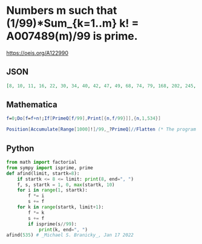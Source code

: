# Numbers m such that \(1/99\)\*Sum\_\{k\=1\.\.m\} k\! \= A007489\(m\)/99 is prime\.
https://oeis.org/A122990
## JSON
```JSON
[8, 10, 11, 16, 22, 30, 34, 40, 42, 47, 49, 68, 74, 79, 168, 202, 245, 280, 463, 534, 803, 936, 958, 1299, 2455, 2546, 7391]
```
## Mathematica
```Mathematica
f=0;Do[f=f+n!;If[PrimeQ[f/99],Print[{n,f/99}]],{n,1,534}]
```
```Mathematica
Position[Accumulate[Range[1000]!]/99,_?PrimeQ]//Flatten (* The program generates the first 23 terms of the sequence. *) (* _Harvey P. Dale_, Sep 21 2023 *)
```
## Python
```Python
from math import factorial
from sympy import isprime, prime
def afind(limit, startk=8):
    if startk <= 8 <= limit: print(8, end=", ")
    f, s, startk = 1, 0, max(startk, 10)
    for i in range(1, startk):
        f *= i
        s += f
    for k in range(startk, limit+1):
        f *= k
        s += f
        if isprime(s//99):
            print(k, end=", ")
afind(535) # _Michael S. Branicky_, Jan 17 2022
```
